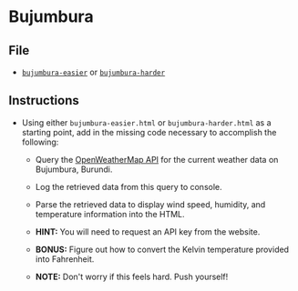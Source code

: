 # Bujumbura

## File

* [`bujumbura-easier`](Unsolved/bujumbura-easier.html) or [`bujumbura-harder`](Unsolved/bujumbura-harder.html)

## Instructions

* Using either `bujumbura-easier.html` or `bujumbura-harder.html` as a starting point, add in the missing code necessary to accomplish the following:

  * Query the [OpenWeatherMap API](http://openweathermap.org/api) for the current weather data on Bujumbura, Burundi.

  * Log the retrieved data from this query to console.

  * Parse the retrieved data to display wind speed, humidity, and temperature information into the HTML.

  * **HINT:** You will need to request an API key from the website.

  * **BONUS:** Figure out how to convert the Kelvin temperature provided into Fahrenheit.

  * **NOTE:** Don't worry if this feels hard. Push yourself!

